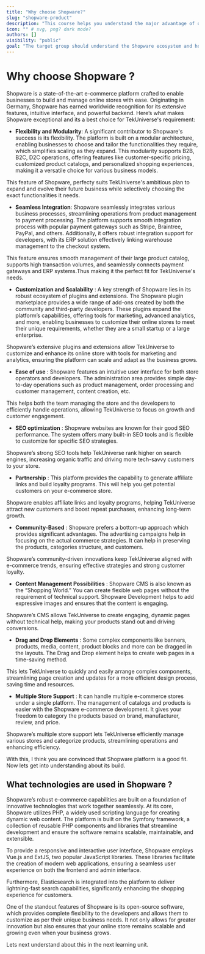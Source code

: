 ```yaml
---
title: "Why choose Shopware?"
slug: "shopware-product"
description: "This course helps you understand the major advantage of opting Shopware and also with its advantage how its a best fit platform for TekUniverse's requirement. You also get to learn about Shopware technology."
icon: "" # svg, png? dark mode?
authors: []
visibility: "public"
goal: "The target group should understand the Shopware ecosystem and how it fits into the existing market."
---
```


# Why choose Shopware ?

Shopware is a state-of-the-art e-commerce platform crafted to enable businesses to build and manage online stores with ease. Originating in Germany, Shopware has earned worldwide recognition for its extensive features, intuitive interface, and powerful backend. Here’s what makes Shopware exceptional and its a best choice for TekUniverse's requirement:

- **Flexibility and Modularity**: A significant contributor to Shopware's success is its flexibility. The platform is built on a modular architecture, enabling businesses to choose and tailor the functionalities they require, which simplifies scaling as they expand. This modularity supports B2B, B2C, D2C operations, offering features like customer-specific pricing, customized product catalogs, and personalized shopping experiences, making it a versatile choice for various business models.

This feature of Shopware, perfecty suits TekUniverse's ambitious plan to expand and evolve their future business while selectively choosing the exact functionalities it needs.

- **Seamless Integration**: Shopware seamlessly integrates various business processes, streamlining operations from product management to payment processing. The platform supports smooth integration process with popular payment gateways such as Stripe, Braintree, PayPal, and others. Additionally, it offers robust integration support for developers, with its ERP solution effectively linking warehouse management to the checkout system.

This feature ensures smooth management of their large product catalog, supports high transaction volumes, and seamlessly connects payment gateways and ERP systems.Thus making it the perfect fit for TekUniverse's needs.

- **Customization and Scalability** : A key strength of Shopware lies in its robust ecosystem of plugins and extensions. The Shopware plugin marketplace provides a wide range of add-ons created by both the community and third-party developers. These plugins expand the platform’s capabilities, offering tools for marketing, advanced analytics, and more, enabling businesses to customize their online stores to meet their unique requirements, whether they are a small startup or a large enterprise.

Shopware’s extensive plugins and extensions allow TekUniverse to customize and enhance its online store with tools for marketing and analytics, ensuring the platform can scale and adapt as the business grows.

- **Ease of use** : Shopware features an intuitive user interface for both store operators and developers. The administration area provides simple day-to-day operations such as product management, order processing and customer management, content creation, etc. 

This helps both the team managing the store and the developers to efficiently handle operations, allowing TekUniverse to focus on growth and customer engagement.

- **SEO optimization** : Shopware websites are known for their good SEO performance. The system offers many built-in SEO tools and is flexible to customize for specific SEO strategies.

Shopware’s strong SEO tools help TekUniverse rank higher on search engines, increasing organic traffic and driving more tech-savvy customers to your store.

- **Partnership** : This platform provides the capability to generate affiliate links and build loyalty programs. This will help you get potential customers on your e-commerce store.

Shopware enables affiliate links and loyalty programs, helping TekUniverse attract new customers and boost repeat purchases, enhancing long-term growth.

- **Community-Based** : Shopware prefers a bottom-up approach which provides significant advantages. The advertising campaigns help in focusing on the actual commerce strategies. It can help in preserving the products, categories structure, and customers.

Shopware’s community-driven innovations keep TekUniverse aligned with e-commerce trends, ensuring effective strategies and strong customer loyalty.

- **Content Management Possibilities** : Shopware CMS is also known as the “Shopping World.” You can create flexible web pages without the requirement of technical support. Shopware Development helps to add expressive images and ensures that the content is engaging.

Shopware’s CMS allows TekUniverse to create engaging, dynamic pages without technical help, making your products stand out and driving conversions.

- **Drag and Drop Elements** : Some complex components like banners, products, media, content, product blocks and more can be dragged in the layouts. The Drag and Drop element helps to create web pages in a time-saving method.

This lets TekUniverse to quickly and easily arrange complex components, streamlining page creation and updates for a more efficient design process, saving time and resources.

- **Multiple Store Support** : It can handle multiple e-commerce stores under a single platform. The management of catalogs and products is easier with the Shopware e-commerce development. It gives your freedom to category the products based on brand, manufacturer, review, and price.

Shopware’s multiple store support lets TekUniverse efficiently manage various stores and categorize products, streamlining operations and enhancing efficiency.

With this, I think you are convinced that Shopware platform is a good fit. Now lets get into understanding about its build.

## What technologies are used in Shopware ?

Shopware’s robust e-commerce capabilities are built on a foundation of innovative technologies that work together seamlessly. At its core, Shopware utilizes PHP, a widely used scripting language for creating dynamic web content. The platform is built on the Symfony framework, a collection of reusable PHP components and libraries that streamline development and ensure the software remains scalable, maintainable, and extensible.

To provide a responsive and interactive user interface, Shopware employs Vue.js and ExtJS, two popular JavaScript libraries. These libraries facilitate the creation of modern web applications, ensuring a seamless user experience on both the frontend and admin interface.

Furthermore, Elasticsearch is integrated into the platform to deliver lightning-fast search capabilities, significantly enhancing the shopping experience for customers.

One of the standout features of Shopware is its open-source software, which provides complete flexibility to the developers and allows them to customize as per their unique business needs. It not only allows for greater innovation but also ensures that your online store remains scalable and growing even when your business grows.

Lets next understand about this in the next learning unit.
